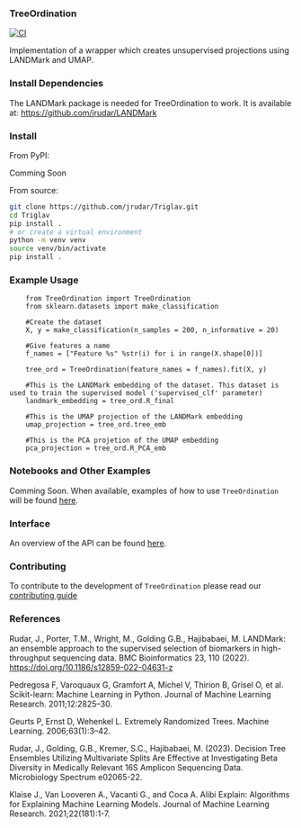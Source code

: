 ### TreeOrdination
[![CI](https://github.com/jrudar/Triglav/actions/workflows/ci.yml/badge.svg)](https://github.com/jrudar/Triglav/actions/workflows/ci.yml)

Implementation of a wrapper which creates unsupervised projections using LANDMark and UMAP.
    
### Install Dependencies
The LANDMark package is needed for TreeOrdination to work. It is available at: https://github.com/jrudar/LANDMark

### Install
From PyPI:

Comming Soon

From source:

```bash
git clone https://github.com/jrudar/Triglav.git
cd Triglav
pip install .
# or create a virtual environment
python -m venv venv
source venv/bin/activate
pip install .
```
            
### Example Usage
        from TreeOrdination import TreeOrdination
        from sklearn.datasets import make_classification
        
        #Create the dataset
        X, y = make_classification(n_samples = 200, n_informative = 20)
        
        #Give features a name
        f_names = ["Feature %s" %str(i) for i in range(X.shape[0])]
        
        tree_ord = TreeOrdination(feature_names = f_names).fit(X, y)

        #This is the LANDMark embedding of the dataset. This dataset is used to train the supervised model ('supervised_clf' parameter)
        landmark_embedding = tree_ord.R_final
        
        #This is the UMAP projection of the LANDMark embedding
        umap_projection = tree_ord.tree_emb
        
        #This is the PCA projetion of the UMAP embedding
        pca_projection = tree_ord.R_PCA_emb      

### Notebooks and Other Examples
Comming Soon.
When available, examples of how to use `TreeOrdination` will be found [here](notebooks/README.md).

### Interface
An overview of the API can be found [here](docs/API.md).

### Contributing
To contribute to the development of `TreeOrdination` please read our [contributing guide](docs/CONTRIBUTING.md)

### References

Rudar, J., Porter, T.M., Wright, M., Golding G.B., Hajibabaei, M. LANDMark: an ensemble 
approach to the supervised selection of biomarkers in high-throughput sequencing data. 
BMC Bioinformatics 23, 110 (2022). https://doi.org/10.1186/s12859-022-04631-z

Pedregosa F, Varoquaux G, Gramfort A, Michel V, Thirion B, Grisel O, et al. Scikit-learn: 
Machine Learning in Python. Journal of Machine Learning Research. 2011;12:2825–30. 
   
Geurts P, Ernst D, Wehenkel L. Extremely Randomized Trees. Machine Learning. 2006;63(1):3–42.
    
Rudar, J., Golding, G.B., Kremer, S.C., Hajibabaei, M. (2023). Decision Tree Ensembles Utilizing 
Multivariate Splits Are Effective at Investigating Beta Diversity in Medically Relevant 16S Amplicon 
Sequencing Data. Microbiology Spectrum e02065-22.

Klaise J., Van Looveren A., Vacanti G., and Coca A. Alibi Explain: Algorithms for Explaining Machine
Learning Models. Journal of Machine Learning Research. 2021;22(181):1-7.

